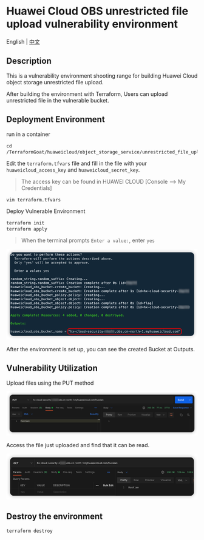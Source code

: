# Huawei Cloud OBS unrestricted file upload vulnerability environment

English | [中文](./README_CN.md)

## Description

This is a vulnerability environment shooting range for building Huawei Cloud object storage unrestricted file upload.

After building the environment with Terraform, Users can upload unrestricted file in the vulnerable bucket.

## Deployment Environment

run in a container

```shell
cd /TerraformGoat/huaweicloud/object_storage_service/unrestricted_file_upload/
```

Edit the `terraform.tfvars` file and fill in the file with your `huaweicloud_access_key` and `huaweicloud_secret_key`.

> The access key can be found in HUAWEI CLOUD [Console --> My Credentials]

```shell
vim terraform.tfvars
```

Deploy Vulnerable Environment

```shell
terraform init
terraform apply
```

> When the terminal prompts `Enter a value:`, enter `yes`

![image](../../../images/1650797768.png)

After the environment is set up, you can see the created Bucket at Outputs.

## Vulnerability Utilization

Upload files using the PUT method

![image](../../../images/1650858458.png)

Access the file just uploaded and find that it can be read.

![image](../../../images/1650858524.png)

## Destroy the environment

```shell
terraform destroy
```
